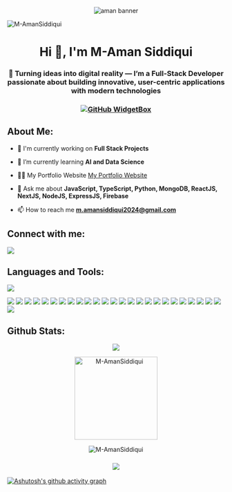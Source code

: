 

<p align="center">
  <img src="https://raw.githubusercontent.com/M-AmanSiddiqui/M-AmanSiddiqui/main/mybanner.gif" alt="aman banner"/>
</p>


<p align="left">
  <img src="https://komarev.com/ghpvc/?username=M-AmanSiddiqui&label=Profile%20views&color=0e75b6&style=flat" alt="M-AmanSiddiqui" />
</p><h1 align="center">Hi 👋, I'm M-Aman Siddiqui</h1>
<h3 align="center">🚀 Turning ideas into digital reality — I’m a Full-Stack Developer passionate about building innovative, user-centric applications with modern technologies</h3>
 <h3 align="center">
 
[![GitHub WidgetBox](https://github-widgetbox.vercel.app/api/profile?username=M-AmanSiddiqui&data=repositories,stars,commits&theme=light&hide_border=true)](https://github.com/Jurredr/github-widgetbox)

</h3>








<h2 align="left">About Me:</h2>

- 🔭 I'm currently working on **Full Stack Projects**

- 🌱 I’m currently learning **AI and Data Science**
 
- 👨‍💻 My Portfolio Website [My Portfolio Website](https://amansiddiqui.vercel.app/)

- 💬 Ask me about **JavaScript, TypeScript, Python, MongoDB, ReactJS, NextJS, NodeJS, ExpressJS, Firebase**

- 📫 How to reach me **m.amansiddiqui2024@gmail.com**


<h2 align="left">Connect with me:</h2>

<p align="left">
<a href="https://www.linkedin.com/in/aman-siddiqui-dev" target="blank"><img src="https://skillicons.dev/icons?i=linkedin" /></a>
</p>

<h2 align="left">Languages and Tools:</h2>




<p align="left">
  <img src="https://skillicons.dev/icons?i=html,css,js,ts,react,redux,next,nodejs,python,express,mongodb,firebase,bootstrap,tailwind,materialui,vite,threejs,git,github,vercel,netlify,postman,thunder,shadecn" />

<p align="center">
  <p align="left">

  <!-- HTML -->
  <img src="https://img.shields.io/badge/html5-%23E34F26.svg?style=for-the-badge&logo=html5&logoColor=white"/>
  
  <!-- CSS -->
  <img src="https://img.shields.io/badge/css3-%231572B6.svg?style=for-the-badge&logo=css3&logoColor=white"/>
  
  <!-- JavaScript -->
  <img src="https://img.shields.io/badge/javascript-%23323330.svg?style=for-the-badge&logo=javascript&logoColor=%23F7DF1E"/>
  
  <!-- TypeScript -->
  <img src="https://img.shields.io/badge/typescript-%23007ACC.svg?style=for-the-badge&logo=typescript&logoColor=white"/>
  
  <!-- React -->
  <img src="https://img.shields.io/badge/react-%2320232a.svg?style=for-the-badge&logo=react&logoColor=%2361DAFB"/>
  
  <!-- Redux -->
  <img src="https://img.shields.io/badge/redux-%23593d88.svg?style=for-the-badge&logo=redux&logoColor=white"/>
  
  <!-- Next.js -->
  <img src="https://img.shields.io/badge/next.js-%23000000.svg?style=for-the-badge&logo=nextdotjs&logoColor=white"/>
  
  <!-- Node.js -->
  <img src="https://img.shields.io/badge/node.js-6DA55F?style=for-the-badge&logo=node.js&logoColor=white"/>
  
  <!-- Python -->
  <img src="https://img.shields.io/badge/python-3670A0?style=for-the-badge&logo=python&logoColor=ffdd54"/>
  
  <!-- Express -->
  <img src="https://img.shields.io/badge/express.js-%23404d59.svg?style=for-the-badge&logo=express&logoColor=%2361DAFB"/>
  
  <!-- MongoDB -->
  <img src="https://img.shields.io/badge/MongoDB-%234ea94b.svg?style=for-the-badge&logo=mongodb&logoColor=white"/>
  
  <!-- Firebase -->
  <img src="https://img.shields.io/badge/firebase-%23039BE5.svg?style=for-the-badge&logo=firebase"/>
  
  <!-- Bootstrap -->
  <img src="https://img.shields.io/badge/bootstrap-%23563D7C.svg?style=for-the-badge&logo=bootstrap&logoColor=white"/>
  
  <!-- Tailwind -->
  <img src="https://img.shields.io/badge/tailwindcss-%2338B2AC.svg?style=for-the-badge&logo=tailwind-css&logoColor=white"/>
  
  <!-- Material UI -->
  <img src="https://img.shields.io/badge/Material--UI-%230081CB.svg?style=for-the-badge&logo=mui&logoColor=white"/>
  
  <!-- Vite -->
  <img src="https://img.shields.io/badge/vite-%23646CFF.svg?style=for-the-badge&logo=vite&logoColor=FFD62E"/>
  
  <!-- Three.js -->
  <img src="https://img.shields.io/badge/three.js-black?style=for-the-badge&logo=three.js&logoColor=white"/>
  
  <!-- Git -->
  <img src="https://img.shields.io/badge/git-%23F05033.svg?style=for-the-badge&logo=git&logoColor=white"/>
  
  <!-- GitHub -->
  <img src="https://img.shields.io/badge/github-%23121011.svg?style=for-the-badge&logo=github&logoColor=white"/>
  
  <!-- Vercel -->
  <img src="https://img.shields.io/badge/vercel-%23000000.svg?style=for-the-badge&logo=vercel&logoColor=white"/>
  
  <!-- Netlify -->
  <img src="https://img.shields.io/badge/netlify-%2300C7B7.svg?style=for-the-badge&logo=netlify&logoColor=white"/>
  
  <!-- Postman -->
  <img src="https://img.shields.io/badge/postman-%23FF6C37.svg?style=for-the-badge&logo=postman&logoColor=white"/>
  
  <!-- Thunder Client -->
  <img src="https://img.shields.io/badge/thunder%20client-%2300AEEF.svg?style=for-the-badge&logo=thunder-client&logoColor=white"/>
  
  <!-- Ant Design -->
  <img src="https://img.shields.io/badge/ant%20design-%230170FE.svg?style=for-the-badge&logo=antdesign&logoColor=white"/>
  
  <!-- ShadCN -->
  <img src="https://img.shields.io/badge/shadcn%20ui-%23222222.svg?style=for-the-badge&logo=shadcnui&logoColor=white"/>
  
  <!-- Framer Motion -->
  <img src="https://img.shields.io/badge/framer--motion-%23000000.svg?style=for-the-badge&logo=framer&logoColor=blue"/>
  
</p>

<h2 align="left">Github Stats:</h2>

<p align="center"><img src="https://github-readme-streak-stats.herokuapp.com/?user=M-AmanSiddiqui"/></p>

<p align="center"><img src="https://github-readme-stats.vercel.app/api/top-langs?username=M-AmanSiddiqui&show_icons=true&locale=en&layout=compact&theme=bg_color=bg_color=FFFFF&title_color=007cff&icon_color=000" alt="M-AmanSiddiqui" height="192px"/>
</p>

<p align="center">
 <img src="https://github-readme-stats.vercel.app/api?username=M-AmanSiddiqui&show_icons=true&locale=en&theme=bg_color=bg_color=FFFFF&title_color=007cff&icon_color=000" alt="M-AmanSiddiqui" />
 </p> 

<h3 align="center">
 
 ![](http://github-profile-summary-cards.vercel.app/api/cards/profile-details?username=M-AmanSiddiqui&theme=github)
 
</h3>

<p>

[![Ashutosh's github activity graph](https://github-readme-activity-graph.vercel.app/graph?username=M-AmanSiddiqui&bg_color=ffffff&color=000000&line=94ea90&point=06b11a&hide_border=true)](https://github.com/ashutosh00710/github-readme-activity-graph)

</p>

<!-- <p>
 [![M-AmanSiddiqui github activity graph](https://github-readme-activity-graph.vercel.app/graph?username=M-AmanSiddiqui&theme=minimal)](https://github.com/ashutosh00710/github-readme-activity-graph)
</p> -->  
